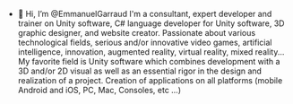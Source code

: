 - 👋 Hi, I’m @EmmanuelGarraud
I'm a consultant, expert developer and trainer on Unity software, C# language developer
for Unity software, 3D graphic designer, and website creator.
Passionate about various technological fields, serious and/or innovative video games,
artificial intelligence, innovation, augmented reality, virtual reality, mixed reality...
My favorite field is Unity software which combines development with a 3D and/or 2D
visual as well as an essential rigor in the design and realization of a project.
Creation of applications on all platforms (mobile Android and iOS, PC, Mac, Consoles,
etc …)

<!---
EmmanuelGarraud/EmmanuelGarraud is a ✨ special ✨ repository because its `README.md` (this file) appears on your GitHub profile.
You can click the Preview link to take a look at your changes.
--->
